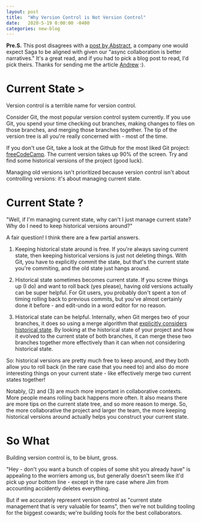 ```yaml
---
layout: post
title:  "Why Version Control is Not Version Control"
date:   2020-5-19 0:00:00 -0400
categories: new-blog
---
```


**Pre.S.** This post disagrees with a [post by Abstract](https://www.abstract.com/blog/version-history-version-control/), a company one would expect Saga to be aligned with given our "async collaboration is better narratives." It's a great read, and if you had to pick a blog post to read, I'd pick theirs. Thanks for sending me the article [Andrew](https://andrewshen.net/) :).

# Current State >

Version control is a terrible name for version control. 

Consider Git, the most popular version control system currently. If you use Git, you spend your time checking out branches, making changes to files on those branches, and merging those branches together. The tip of the version tree is all you're really concerned with - most of the time. 

If you don't use Git, take a look at the Github for the most liked Git project: [freeCodeCamp](https://github.com/freeCodeCamp/freeCodeCamp). The current version takes up 90% of the screen. Try and find some historical versions of the project (good luck). 

Managing old versions isn't prioritized because version control isn't about controlling versions: it's about managing current state. 

# Current State ?

"Well, if I'm managing current state, why can't I just manage current state? Why do I need to keep historical versions around?"

A fair question! I think there are a few partial answers.

1. Keeping historical state around is free. If you're always saving current state, then keeping historical versions is just not deleting things. With Git, you have to explicitly commit the state, but that's the current state you're commiting, and the old state just hangs around. 

2. Historical state sometimes becomes current state. If you screw things up (I do) and want to roll back (yes please), having old versions actually can be super helpful. For Git users, you probably don't spent a ton of timing rolling back to previous commits, but you've almost certainly done it before - and edit-undo in a word editor for no reason.

3. Historical state can be helpful. Internally, when Git merges two of your branches, it does so using a merge algorithm that [explicitly considers historical state](https://en.wikipedia.org/wiki/Merge_(version_control)#Recursive_three-way_merge). By looking at the historical state of your project and how it evolved to the current state of both branches, it can merge these two branches together more effectively than it can when not considering historical state. 

So: historical versions are pretty much free to keep around, and they both allow you to roll back (in the rare case that you need to) and also do more interesting things on your current state - like effectively merge two current states together!

Notably, (2) and (3) are much more important in collaborative contexts. More people means rolling back happens more often. It also means there are more tips on the current state tree, and so more reason to merge. So, the more collaborative the project and larger the team, the more keeping historical versions around actually helps you construct your current state.

# So What

Building version control is, to be blunt, gross.

"Hey - don't you want a bunch of copies of some shit you already have" is appealing to the worriers among us, but generally doesn't seem like it'd pick up your bottom line - except in the rare case where Jim from accounting accidently deletes everything.

But if we accurately represent version control as "current state management that is very valuable for teams", then we're not building tooling for the biggest cowards; we're building tools for the best collaborators.